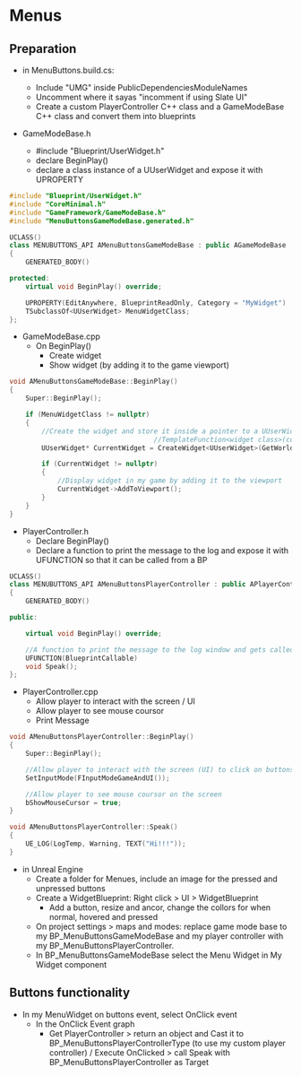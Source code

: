 # Menus

## Preparation
- in MenuButtons.build.cs:
  - Include "UMG" inside PublicDependenciesModuleNames
  - Uncomment where it sayas "incomment if using Slate UI"
  - Create a custom PlayerController C++ class and a GameModeBase C++ class and convert them into blueprints
  
- GameModeBase.h
  - #include "Blueprint/UserWidget.h"
  - declare BeginPlay()
  - declare a class instance of a UUserWidget and expose it with UPROPERTY
  
```cpp
#include "Blueprint/UserWidget.h"
#include "CoreMinimal.h"
#include "GameFramework/GameModeBase.h"
#include "MenuButtonsGameModeBase.generated.h"

UCLASS()
class MENUBUTTONS_API AMenuButtonsGameModeBase : public AGameModeBase
{
	GENERATED_BODY()

protected:
	virtual void BeginPlay() override;

	UPROPERTY(EditAnywhere, BlueprintReadOnly, Category = "MyWidget")
	TSubclassOf<UUserWidget> MenuWidgetClass;
};
```

- GameModeBase.cpp
  - On BeginPlay()
    - Create widget
    - Show widget (by adding it to the game viewport)
    
```cpp
void AMenuButtonsGameModeBase::BeginPlay()
{
    Super::BeginPlay();

    if (MenuWidgetClass != nullptr)
    {
        //Create the widget and store it inside a pointer to a UUserWidget object
                                    //TemplateFunction<widget class>(context, widget instance)
        UUserWidget* CurrentWidget = CreateWidget<UUserWidget>(GetWorld(), MenuWidgetClass);

        if (CurrentWidget != nullptr)
        {
            //Display widget in my game by adding it to the viewport   
            CurrentWidget->AddToViewport();
        }
    }
}
```
 
- PlayerController.h
  - Declare BeginPlay()
  - Declare a function to print the message to the log and expose it with UFUNCTION so that it can be called from a BP

```cpp
UCLASS()
class MENUBUTTONS_API AMenuButtonsPlayerController : public APlayerController
{
	GENERATED_BODY()

public:

	virtual void BeginPlay() override;

	//A function to print the message to the log window and gets called from a BP
	UFUNCTION(BlueprintCallable)
	void Speak();
};
```

- PlayerController.cpp
  - Allow player to interact with the screen / UI
  - Allow player to see mouse coursor
  - Print Message

```cpp
void AMenuButtonsPlayerController::BeginPlay()
{
    Super::BeginPlay();

    //Allow player to interact with the screen (UI) to click on buttons on the screen
    SetInputMode(FInputModeGameAndUI());

    //Allow player to see mouse coursor on the screen
    bShowMouseCursor = true;
}

void AMenuButtonsPlayerController::Speak()
{
    UE_LOG(LogTemp, Warning, TEXT("Hi!!!"));
}
```

- in Unreal Engine
  - Create a folder for Menues, include an image for the pressed and unpressed buttons
  - Create a WidgetBlueprint: Right click > UI > WidgetBlueprint
    - Add a button, resize and ancor, change the collors for when normal, hovered and pressed
  - On project settings > maps and modes: replace game mode base to my BP_MenuButtonsGameModeBase and my player controller with my BP_MenuButtonsPlayerController.
  - In BP_MenuButtonsGameModeBase select the Menu Widget in My Widget component

## Buttons functionality
- In my MenuWidget on buttons event, select OnClick event
  - In the OnClick Event graph
    - Get PlayerController > return an object and Cast it to BP_MenuButtonsPlayerControllerType (to use my custom player controller) / Execute OnClicked > call Speak with BP_MenuButtonsPlayerController as Target 





















